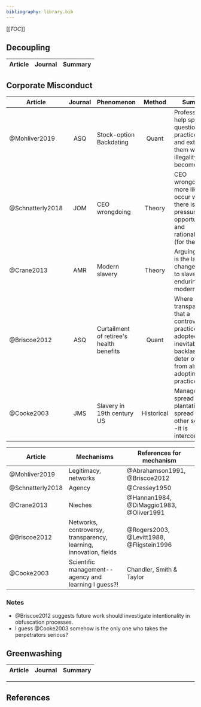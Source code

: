 ```yaml
---
bibliography: library.bib
---
```


[[_TOC_]]

## Decoupling

Article     | Journal   | Summary
---         | :-:       | ---


## Corporate Misconduct

Article             | Journal   | Phenomenon                                | Method        | Summary
------              | :-:       | -------                                   | :-:           | -------------------
@Mohliver2019       | ASQ       | Stock-option Backdating                   | Quant         | Professions help spread questionable practices--and extinguish them when illegality becomes clear!
@Schnatterly2018    | JOM       | CEO wrongdoing                            | Theory        | CEO wrongdoing more likely to occur where there is pressure, opportunity, and rationalization (for the action).
@Crane2013          | AMR       | Modern slavery                            | Theory        | Arguing that it is the lack of change that let to slavery enduring into modern times.
@Briscoe2012        | ASQ       | Curtailment of retiree's health benefits  | Quant         | Where it is transparent that a controversial practice is adopted, the inevitable backlash will deter others from also adopting that practice.
@Cooke2003          | JMS       | Slavery in 19th century US                | Historical    | Management spread through plantations as it spread through other sectors--it is interconnected!

Article         | Mechanisms                                                        | References for mechanism
---             | ----                                                              | --------
@Mohliver2019   | Legitimacy, networks                                              | @Abrahamson1991, @Briscoe2012
@Schnatterly2018| Agency                                                            | @Cressey1950
@Crane2013      | Nieches                                                           | @Hannan1984, @DiMaggio1983, @Oliver1991
@Briscoe2012    | Networks, controversy, transparency, learning, innovation, fields | @Rogers2003, @Levitt1988, @Fligstein1996
@Cooke2003      | Scientific management--agency and learning I guess?!              | Chandler, Smith & Taylor



### Notes

* @Briscoe2012 suggests future work should investigate intentionality in obfuscation processes.
* I guess @Cooke2003 somehow is the only one who takes the perpetrators serious?

## Greenwashing

Article     | Journal   | Summary
---         | :-:       | ---

---

## References
